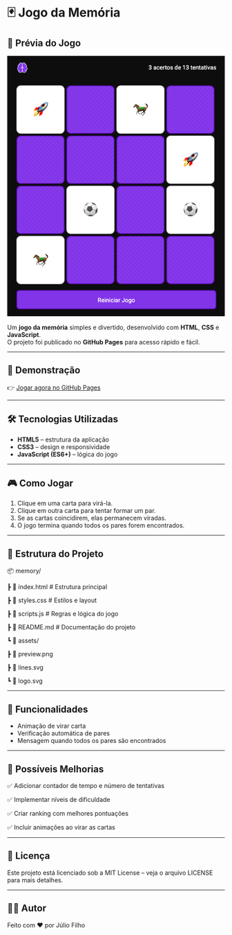 # 🃏 Jogo da Memória

## 📸 Prévia do Jogo

![Prévia do Jogo](./assets/preview.png)  

Um **jogo da memória** simples e divertido, desenvolvido com **HTML**, **CSS** e **JavaScript**.  
O projeto foi publicado no **GitHub Pages** para acesso rápido e fácil.

---

## 🚀 Demonstração

👉 [Jogar agora no GitHub Pages](https://julio-fh.github.io/memory/)

---

## 🛠️ Tecnologias Utilizadas

- **HTML5** – estrutura da aplicação  
- **CSS3** – design e responsividade  
- **JavaScript (ES6+)** – lógica do jogo  

---

## 🎮 Como Jogar

1. Clique em uma carta para virá-la.  
2. Clique em outra carta para tentar formar um par.  
3. Se as cartas coincidirem, elas permanecem viradas.  
4. O jogo termina quando todos os pares forem encontrados.  

---

## 📂 Estrutura do Projeto

📦 memory/

┣ 📜 index.html # Estrutura principal

┣ 📜 styles.css # Estilos e layout

┣ 📜 scripts.js # Regras e lógica do jogo

┣ 📜 README.md # Documentação do projeto

┗ 📜 assets/

┣ 📜 preview.png

┣ 📜 lines.svg

┗ 📜 logo.svg

---

## 🧩 Funcionalidades

- Animação de virar carta
- Verificação automática de pares
- Mensagem quando todos os pares são encontrados

---

## 🌟 Possíveis Melhorias

✅ Adicionar contador de tempo e número de tentativas

✅ Implementar níveis de dificuldade

✅ Criar ranking com melhores pontuações

✅ Incluir animações ao virar as cartas

---

## 📄 Licença

Este projeto está licenciado sob a MIT License – veja o arquivo LICENSE
para mais detalhes.

---

## 👨‍💻 Autor

Feito com ❤️ por Júlio Filho